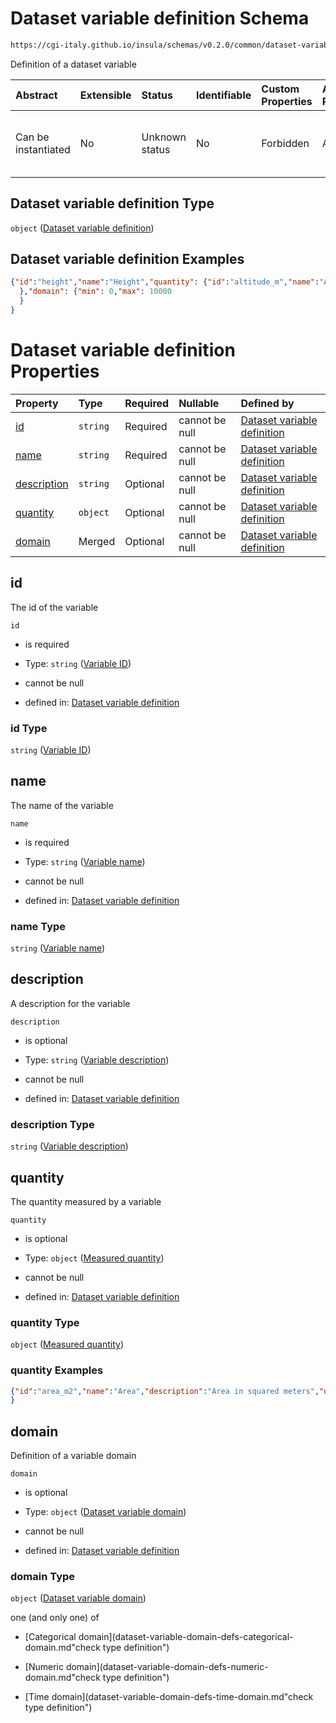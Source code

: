 # Dataset variable definition Schema

```txt
https://cgi-italy.github.io/insula/schemas/v0.2.0/common/dataset-variable.schema.json
```

Definition of a dataset variable

| Abstract            | Extensible | Status         | Identifiable | Custom Properties | Additional Properties | Access Restrictions | Defined In                                                                                         |
| :------------------ | :--------- | :------------- | :----------- | :---------------- | :-------------------- | :------------------ | :------------------------------------------------------------------------------------------------- |
| Can be instantiated | No         | Unknown status | No           | Forbidden         | Allowed               | none                | [dataset-variable.schema.json](schemas/common/dataset-variable.schema.json"open original schema") |

## Dataset variable definition Type

`object` ([Dataset variable definition](dataset-variable.md))

## Dataset variable definition Examples

```json
{"id":"height","name":"Height","quantity": {"id":"altitude_m","name":"Altitude","units":"m"
  },"domain": {"min": 0,"max": 10000
  }
}
```

# Dataset variable definition Properties

| Property                    | Type     | Required | Nullable       | Defined by                                                                                                                                                                                         |
| :-------------------------- | :------- | :------- | :------------- | :------------------------------------------------------------------------------------------------------------------------------------------------------------------------------------------------- |
| [id](#id)                   | `string` | Required | cannot be null | [Dataset variable definition](dataset-variable-properties-variable-id.md"https://cgi-italy.github.io/insula/schemas/v0.2.0/common/dataset-variable.schema.json#/properties/id")                   |
| [name](#name)               | `string` | Required | cannot be null | [Dataset variable definition](dataset-variable-properties-variable-name.md"https://cgi-italy.github.io/insula/schemas/v0.2.0/common/dataset-variable.schema.json#/properties/name")               |
| [description](#description) | `string` | Optional | cannot be null | [Dataset variable definition](dataset-variable-properties-variable-description.md"https://cgi-italy.github.io/insula/schemas/v0.2.0/common/dataset-variable.schema.json#/properties/description") |
| [quantity](#quantity)       | `object` | Optional | cannot be null | [Dataset variable definition](measured-quantity.md"https://cgi-italy.github.io/insula/schemas/v0.2.0/common/measured-quantity.schema.json#/properties/quantity")                                  |
| [domain](#domain)           | Merged   | Optional | cannot be null | [Dataset variable definition](dataset-variable-domain.md"https://cgi-italy.github.io/insula/schemas/v0.2.0/common/dataset-variable-domain.schema.json#/properties/domain")                        |

## id

The id of the variable

`id`

* is required

* Type: `string` ([Variable ID](dataset-variable-properties-variable-id.md))

* cannot be null

* defined in: [Dataset variable definition](dataset-variable-properties-variable-id.md"https://cgi-italy.github.io/insula/schemas/v0.2.0/common/dataset-variable.schema.json#/properties/id")

### id Type

`string` ([Variable ID](dataset-variable-properties-variable-id.md))

## name

The name of the variable

`name`

* is required

* Type: `string` ([Variable name](dataset-variable-properties-variable-name.md))

* cannot be null

* defined in: [Dataset variable definition](dataset-variable-properties-variable-name.md"https://cgi-italy.github.io/insula/schemas/v0.2.0/common/dataset-variable.schema.json#/properties/name")

### name Type

`string` ([Variable name](dataset-variable-properties-variable-name.md))

## description

A description for the variable

`description`

* is optional

* Type: `string` ([Variable description](dataset-variable-properties-variable-description.md))

* cannot be null

* defined in: [Dataset variable definition](dataset-variable-properties-variable-description.md"https://cgi-italy.github.io/insula/schemas/v0.2.0/common/dataset-variable.schema.json#/properties/description")

### description Type

`string` ([Variable description](dataset-variable-properties-variable-description.md))

## quantity

The quantity measured by a variable

`quantity`

* is optional

* Type: `object` ([Measured quantity](measured-quantity.md))

* cannot be null

* defined in: [Dataset variable definition](measured-quantity.md"https://cgi-italy.github.io/insula/schemas/v0.2.0/common/measured-quantity.schema.json#/properties/quantity")

### quantity Type

`object` ([Measured quantity](measured-quantity.md))

### quantity Examples

```json
{"id":"area_m2","name":"Area","description":"Area in squared meters","units":"m²"
}
```

## domain

Definition of a variable domain

`domain`

* is optional

* Type: `object` ([Dataset variable domain](dataset-variable-domain.md))

* cannot be null

* defined in: [Dataset variable definition](dataset-variable-domain.md"https://cgi-italy.github.io/insula/schemas/v0.2.0/common/dataset-variable-domain.schema.json#/properties/domain")

### domain Type

`object` ([Dataset variable domain](dataset-variable-domain.md))

one (and only one) of

* [Categorical domain](dataset-variable-domain-defs-categorical-domain.md"check type definition")

* [Numeric domain](dataset-variable-domain-defs-numeric-domain.md"check type definition")

* [Time domain](dataset-variable-domain-defs-time-domain.md"check type definition")
